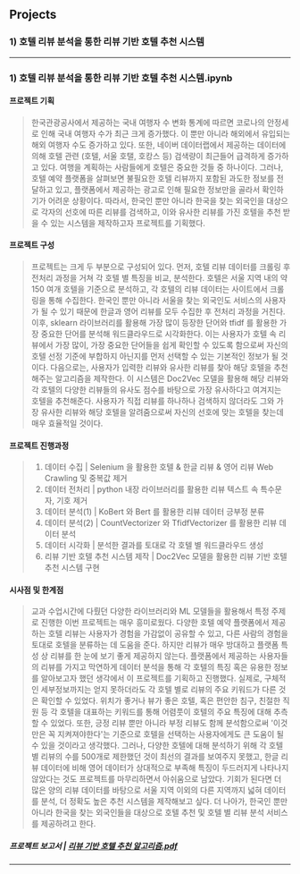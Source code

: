 ## Projects
### 1) 호텔 리뷰 분석을 통한 리뷰 기반 호텔 추천 시스템

---------------------

### 1) 호텔 리뷰 분석을 통한 리뷰 기반 호텔 추천 시스템.ipynb

#### 프로젝트 기획
> 한국관광공사에서 제공하는 국내 여행자 수 변화 통계에 따르면 코로나의 안정세로 인해 국내 여행자 수가 최근 크게 증가했다. 이 뿐만 아니라 해외에서 유입되는 해외 여행자 수도 증가하고 있다. 또한, 네이버 데이터랩에서 제공하는 데이터에 의해 호텔 관련 (호텔, 서울 호탤, 호캉스 등) 검색량이 최근들어 급격하게 증가하고 있다. 여행을 계획하는 사람들에게 호텔은 중요한 것들 중 하나이다. 그러나, 호텔 예약 플랫폼을 살펴보면 불필요한 호텔 리뷰까지 포함된 과도한 정보를 전달하고 있고, 플랫폼에서 제공하는 광고로 인해 필요한 정보만을 골라서 확인하기가 어려운 상황이다. 따라서, 한국인 뿐만 아니라 한국을 찾는 외국인을 대상으로 각자의 선호에 따른 리뷰를 검색하고, 이와 유사한 리뷰를 가진 호텔을 추천 받을 수 있는 시스템을 제작하고자 프로젝트를 기획했다.

#### 프로젝트 구성
> 프로젝트는 크게 두 부분으로 구성되어 있다. 먼저, 호텔 리뷰 데이터를 크롤링 후 전처리 과정을 거쳐 각 호텔 별 특징을 비교, 분석한다. 호텔은 서울 지역 내의 약 150 여개 호텔을 기준으로 분석하고, 각 호텔의 리뷰 데이터는 <Tripadvisor> 사이트에서 크롤링을 통해 수집한다. 한국인 뿐만 아니라 서울을 찾는 외국인도 서비스의 사용자가 될 수 있기 때문에 한글과 영어 리뷰를 모두 수집한 후 전처리 과정을 거친다. 이후, sklearn 라이브러리를 활용해 가장 많이 등장한 단어와 tfidf 를 활용한 가장 중요한 단어를 분석해 워드클라우드로 시각화한다. 이는 사용자가 호텔 속 리뷰에서 가장 많이, 가장 중요한 단어들을 쉽게 확인할 수 있도록 함으로써 자신의 호텔 선정 기준에 부합하지 아닌지를 먼저 선택할 수 있는 기본적인 정보가 될 것이다. 다음으로는, 사용자가 입력한 리뷰와 유사한 리뷰를 찾아 해당 호텔을 추천해주는 알고리즘을 제작한다. 이 시스템은 Doc2Vec 모델을 활용해 해당 리뷰와 각 호텔의 다양한 리뷰들의 유사도 점수를 바탕으로 가장 유사하다고 여겨지는 호텔을 추천해준다. 사용자가 직접 리뷰를 하나하나 검색하지 않더라도 그와 가장 유사한 리뷰와 해당 호텔을 알려줌으로써 자신의 선호에 맞는 호텔을 찾는데 매우 효율적일 것이다.

#### 프로젝트 진행과정
> 1. 데이터 수집 | Selenium 을 활용한 호텔 & 한글 리뷰 & 영어 리뷰 Web Crawling 및 중복값 제거
> 2. 데이터 전처리 | python 내장 라이브러리를 활용한 리뷰 텍스트 속 특수문자, 기호 제거
> 3. 데이터 분석(1) | KoBert 와 Bert 를 활용한 리뷰 데이터 긍부정 분류
> 4. 데이터 분석(2) | CountVectorizer 와 TfidfVectorizer 를 활용한 리뷰 데이터 분석
> 5. 데이터 시각화 | 분석한 결과를 토대로 각 호텔 별 워드클라우드 생성
> 6. 리뷰 기반 호텔 추천 시스템 제작 | Doc2Vec 모델을 활용한 리뷰 기반 호텔 추천 시스템 구현

#### 시사점 및 한계점
> 교과 수업시간에 다뤘던 다양한 라이브러리와 ML 모델들을 활용해서 특정 주제로 진행한 이번 프로젝트는 매우 흥미로웠다. 다양한 호텔 예약 플랫폼에서 제공하는 호텔 리뷰는 사용자가 경험을 가감없이 공유할 수 있고, 다른 사람의 경험을 토대로 호텔을 분류하는 데 도움을 준다. 하지만 리뷰가 매우 방대하고 플랫폼 특성 상 리뷰를 한 눈에 보기 좋게 제공하지 않는다. 플랫폼에서 제공하는 사용자들의 리뷰를 가지고 막연하게 데이터 분석을 통해 각 호텔의 특징 혹은 유용한 정보를 알아보고자 했던 생각에서 이 프로젝트를 기획하고 진행했다. 실제로, 구체적인 세부정보까지는 얻지 못하더라도 각 호텔 별로 리뷰의 주요 키워드가 다른 것은 확인할 수 있었다. 위치가 좋거나 뷰가 좋은 호텔, 혹은 편안한 침구, 친절한 직원 등 각 호텔을 대표하는 키워드를 통해 어렴풋이 호텔의 주요 특징에 대해 추측할 수 있었다. 또한, 긍정 리뷰 뿐만 아니라 부정 리뷰도 함께 분석함으로써 '이것만은 꼭 지켜져야한다'는 기준으로 호텔을 선택하는 사용자에게도 큰 도움이 될 수 있을 것이라고 생각했다. 그러나, 다양한 호텔에 대해 분석하기 위해 각 호텔 별 리뷰의 수를 500개로 제한했던 것이 최선의 결과를 보여주지 못했고, 한글 리뷰 데이터에 비해 영어 데이터가 상대적으로 부족해 특징이 두드러지게 나타나지 않았다는 것도 프로젝트를 마무리하면서 아쉬움으로 남았다. 기회가 된다면 더 많은 양의 리뷰 데이터를 바탕으로 서울 지역 이외의 다른 지역까지 넓혀 데이터를 분석, 더 정확도 높은 추천 시스템을 제작해보고 싶다. 더 나아가, 한국인 뿐만 아니라 한국을 찾는 외국인들을 대상으로 호텔 추천 및 호텔 별 리뷰 분석 서비스를 제공하려고 한다.
  
##### 프로젝트 보고서 | [리뷰 기반 호텔 추천 알고리즘.pdf](https://github.com/thyeonn12o7/projects/files/8909912/default.pdf)

---------------------
